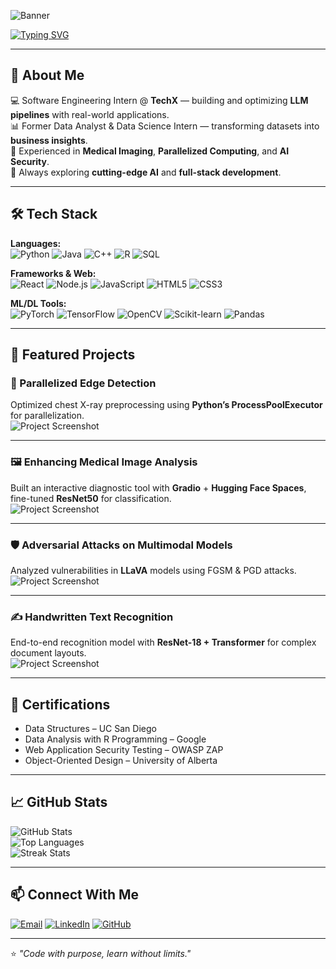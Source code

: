 <!-- Banner -->
![Banner](https://capsule-render.vercel.app/api?type=rect&color=gradient&height=150&section=header&text=Manoj%20Sandadi&fontSize=60&fontColor=fff&animation=fadeIn&fontAlignY=38)

<!-- Typing Animation -->
[![Typing SVG](https://readme-typing-svg.herokuapp.com?font=Fira+Code&pause=1000&color=00BFFF&width=600&lines=Hi%2C+I'm+Manoj+Sandadi;Software+Engineer+%7C+AI+and+ML+Developer;Passionate+about+LLMs%2C+Medical+Imaging%2C+and+Full-Stack+Apps)](https://git.io/typing-svg)

---

## 🚀 About Me  
💻 Software Engineering Intern @ **TechX** — building and optimizing **LLM pipelines** with real-world applications.  
📊 Former Data Analyst & Data Science Intern — transforming datasets into **business insights**.  
🩻 Experienced in **Medical Imaging**, **Parallelized Computing**, and **AI Security**.  
🌱 Always exploring **cutting-edge AI** and **full-stack development**.

---

## 🛠 Tech Stack  

**Languages:**  
![Python](https://img.shields.io/badge/-Python-3776AB?logo=python&logoColor=fff&style=for-the-badge)
![Java](https://img.shields.io/badge/-Java-007396?logo=java&logoColor=fff&style=for-the-badge)
![C++](https://img.shields.io/badge/-C++-00599C?logo=cplusplus&logoColor=fff&style=for-the-badge)
![R](https://img.shields.io/badge/-R-276DC3?logo=r&logoColor=fff&style=for-the-badge)
![SQL](https://img.shields.io/badge/-SQL-4479A1?logo=postgresql&logoColor=fff&style=for-the-badge)

**Frameworks & Web:**  
![React](https://img.shields.io/badge/-React-61DAFB?logo=react&logoColor=000&style=for-the-badge)
![Node.js](https://img.shields.io/badge/-Node.js-339933?logo=nodedotjs&logoColor=fff&style=for-the-badge)
![JavaScript](https://img.shields.io/badge/-JavaScript-F7DF1E?logo=javascript&logoColor=000&style=for-the-badge)
![HTML5](https://img.shields.io/badge/-HTML5-E34F26?logo=html5&logoColor=fff&style=for-the-badge)
![CSS3](https://img.shields.io/badge/-CSS3-1572B6?logo=css3&logoColor=fff&style=for-the-badge)

**ML/DL Tools:**  
![PyTorch](https://img.shields.io/badge/-PyTorch-EE4C2C?logo=pytorch&logoColor=fff&style=for-the-badge)
![TensorFlow](https://img.shields.io/badge/-TensorFlow-FF6F00?logo=tensorflow&logoColor=fff&style=for-the-badge)
![OpenCV](https://img.shields.io/badge/-OpenCV-27338e?logo=opencv&logoColor=fff&style=for-the-badge)
![Scikit-learn](https://img.shields.io/badge/-Scikit--learn-F7931E?logo=scikit-learn&logoColor=fff&style=for-the-badge)
![Pandas](https://img.shields.io/badge/-Pandas-150458?logo=pandas&logoColor=fff&style=for-the-badge)

---

## 📂 Featured Projects  

### 🩻 Parallelized Edge Detection  
Optimized chest X-ray preprocessing using **Python’s ProcessPoolExecutor** for parallelization.  
![Project Screenshot](https://via.placeholder.com/600x300.png?text=Parallelized+Edge+Detection+Demo)  

---

### 🖼 Enhancing Medical Image Analysis  
Built an interactive diagnostic tool with **Gradio** + **Hugging Face Spaces**, fine-tuned **ResNet50** for classification.  
![Project Screenshot](https://via.placeholder.com/600x300.png?text=Medical+Image+Analysis+Tool)  

---

### 🛡 Adversarial Attacks on Multimodal Models  
Analyzed vulnerabilities in **LLaVA** models using FGSM & PGD attacks.  
![Project Screenshot](https://via.placeholder.com/600x300.png?text=Adversarial+Attack+Visualization)  

---

### ✍️ Handwritten Text Recognition  
End-to-end recognition model with **ResNet-18 + Transformer** for complex document layouts.  
![Project Screenshot](https://via.placeholder.com/600x300.png?text=Handwritten+Text+Recognition)  

---

## 📜 Certifications  
- Data Structures – UC San Diego  
- Data Analysis with R Programming – Google  
- Web Application Security Testing – OWASP ZAP  
- Object-Oriented Design – University of Alberta  

---

## 📈 GitHub Stats  

![GitHub Stats](https://github-readme-stats.vercel.app/api?username=manojSandadi&show_icons=true&theme=tokyonight)  
![Top Languages](https://github-readme-stats.vercel.app/api/top-langs/?username=manojSandadi&layout=compact&theme=tokyonight)  
![Streak Stats](https://github-readme-streak-stats.herokuapp.com/?user=manojSandadi&theme=tokyonight)

---

## 📫 Connect With Me  
[![Email](https://img.shields.io/badge/-Email-D14836?logo=gmail&logoColor=fff&style=for-the-badge)](mailto:s.manojchowdary@gmail.com)
[![LinkedIn](https://img.shields.io/badge/-LinkedIn-0077B5?logo=linkedin&logoColor=fff&style=for-the-badge)](https://www.linkedin.com/in/manoj-chowdary-sandadi-b30387201/)
[![GitHub](https://img.shields.io/badge/-GitHub-181717?logo=github&logoColor=fff&style=for-the-badge)](https://github.com/manojSandadi)

---

⭐ *"Code with purpose, learn without limits."*
